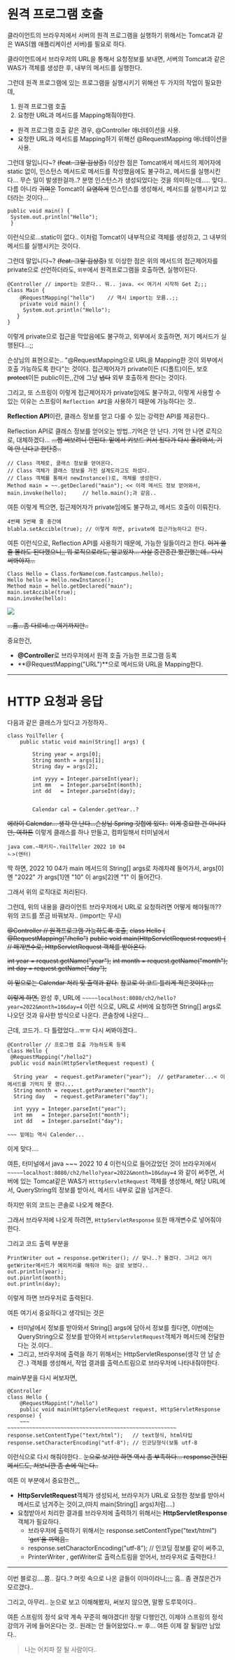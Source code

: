 # 원격 프로그램 호출

클라이언트의 브라우저에서 서버의 원격 프로그램을 실행하기 위해서는 Tomcat과 같은 WAS(웹 애플리케이션 서버)를 필요로 하다.

클라이언트에서 브라우저의 URL을 통해서 요청정보를 보내면, 서버의 Tomcat과 같은 WAS가 객체를 생성한 후, 내부의 메서드를 실행한다.

그런데 원격 프로그램에 있는 프로그램을 실행시키기 위해선 두 가지의 작업이 필요한데, 
1. 원격 프로그램 호출
2. 요청한 URL과 메서드를 Mapping해줘야한다.

* 원격 프로그램 호출 같은 경우, @Controller 애너테이션을 사용.
* 요청한 URL과 메서드를 Mapping하기 위해선 @RequestMapping 애너테이션을 사용.

그런데 말입니다~? ~~(feat. 그알 김상중)~~
이상한 점은 Tomcat에서 메서드의 제어자에 static 없이, 인스턴스 메서드로 메서드를 작성했음에도 불구하고, 메서드를 실행시킨다... 무슨 일이 발생한걸까..?
분명 인스턴스가 생성되었다는 것을 의미하는데.....
맞다.. 다름 아니라 ~~귀여운~~ Tomcat이 ~~요염하게~~ 인스턴스를 생성해서, 메서드를 실행시키고 있더라는 것이다...

```
public void main() {
 System.out.println("Hello");
 }
 ```
 이런식으로...static이 없다..
이처럼 Tomcat이 내부적으로 객체를 생성하고, 그 내부의 메서드를 실행시키는 것이다.

그런데 말입니다~? ~~(feat. 그알 김상중)~~
또 이상한 점은 위의 메서드의 접근제어자를 private으로 선언하더라도, `외부`에서 원격프로그램을 호출하면, 실행이된다.

```
@Controller // import는 모른다.. 뭐.. java. << 여기서 시작하 Get Z;;;
class Main {
	@RequestMapping("hello")	// 역시 import는 모름..;;
   	private void main() {
     System.out.println("Hello");
   }
}
```
이렇게 private으로 접근을 막았음에도 불구하고, 외부에서 호출하면, 저기 메서드가 실행된다...;;

슨상님의 표현으로는..
"@RequestMapping으로 URL을 Mapping한 것이 외부에서 호출 가능하도록 한다"는 것이다.
접근제어자가 private이든 (디폴트)이든, 보호~~protect~~이든 public이든,,간에 그냥 ~~냅다~~ 외부 호출하게 한다는 것이다.


그리고, 또 스프링이 이렇게 접근제어자가 private임에도 불구하고, 이렇게 사용할 수 있는 이유는 
스프링이 `Reflection API`을 사용하기 때문에 가능하다는 것..

**Reflection API**이란, 클래스 정보를 얻고 다룰 수 있는 강력한 API를 제공한다..

Reflection API로 클래스 정보를 얻어오는 방법..기억은 안 난다. 기억 안 나면 로직으로, 대체하겠다...
~~...쩝 써보려니 안된다. 밑에서 키보드 커서 뒀다가 다시 올라와서, 기억 안 난다고 한탄중..~~
```
// Class 객체로, 클래스 정보를 얻어온다.
// Class 객체가 클래스 정보를 가진 설계도라고도 하셨다.
// Class 객체를 통해서 newInstance()로, 객체를 생성한다.
Method main = ~~.getDeclared("main"); << 이래 메서드 정보 얻어와서,
main.invoke(hello);		// hello.main();과 같음..
```
여튼 이렇게 찍으면, 접근제어자가 private임에도 불구하고, 메서드 호출이 이뤄진다.
```
4번째 5번째 줄 중간에
blabla.setAccible(true); // 이렇게 하면, private에 접근가능하다고 한다.
```
여튼 이런식으로, Reflection API를 사용하기 때문에, 가능한 일들이라고 한다.
~~이거 쓸 줄 몰라도 된다했으니,, 뭐 로직으로라도, 알고있자... 사실 중간중간 봤긴했는데.. 다시써봐야지...~~
```
Class Hello = Class.forName(com.fastcampus.hello);
Hello hello = Hello.newInstance();
Method main = hello.getDeclared("main");
main.setAccible(true);
main.invoke(hello):
```

![](https://velog.velcdn.com/images/tjdtn4484/post/ade52e45-3291-4737-9d7d-d5983c3e2689/image.png)

~~...흠...좀 다르네..;; 여기까지만..~~


중요한건, 
* **@Controller**로 브라우저에서 원격 호출 가능한 프로그램 등록
* **@RequestMapping("URL")**으로 메서드와 URL을 Mapping한다.


---


# HTTP 요청과 응답

다음과 같은 클래스가 있다고 가정하자..

```
class YoilTeller {
	public static void main(String[] args) {
    	
        String year = args[0];
        String month = args[1];
        String day = args[2];
       	
        int yyyy = Integer.parseInt(year);
        int mm   = Integer.parseInt(month);
        int dd   = Integer.parseInt(day);
        
	
    	Calendar cal = Calender.getYear..? 
```
~~에라이 Calendar... 생각 안 난다...슨상님 Spring 깃헙에 있다..~~
~~이게 중요한 건 아니다만, 여하튼~~ 
이렇게 클래스를 하나 만들고, 컴파일해서 터미널에서

```
java com.~패키지~.YoilTeller 2022 10 04 
ㄴ>(엔터)
```
딱 하면, 
2022 10 04가 
main 메서드의 String[] args로 차례차례 들어가서,
args[0]엔 "2022" 가
args[1]엔 "10" 이
args[2]엔 "1" 이 들어간다.

그래서 위의 로직대로 처리된다.

그런데, 위의 내용을 클라이언트 브라우저에서 URL로 요청하려면 어떻게 해야될까??
위의 코드를 쪼금 바꿔보자.. (import는 무시)


~~@Controller // 원격프로그램 가능하도록 호출,~~
~~class Hello {~~
 ~~@RequestMapping("/hello")~~
 ~~public void main(HttpServletRequest request) {		// 매개변수로, HttpServletRequest 객체를 받아온다.~~
 	
   ~~int year  = request.getName("year");~~
   ~~int month = request.getName("month");~~
    ~~int day   = request.getName("day");~~

~~이 밑으로는 Calendar 처리 및 출력과 같다.~~
~~참고로 이 코드 틀리게 적은것이다.;;;~~

~~이렇게 하면,~~ 완성 후, URL에 
`~~~~~localhost:8080/ch2/hello?year=2022&month=10&day=4`
이런 식으로, URL로 서버에 요청하면 String[] args로 나오던 것과 유사한 방식으로 나온다. 콘솔창에 나온다...

근데, 코드가.. 다 틀렸었다...ㅠㅠ 
다시 써봐야겠다..
```
@Controller // 프로그램 호출 가능하도록 등록
class Hello {
 @RequestMapping("/hello2")
 public void main(HttpServletRequest request) {
 
  String year  = request.getParameter("year");  // getParameter...< 이 메서드를 기억지 못 했다...
  String month = request.getParameter("month"); 
  String day   = request.getParameter("day"); 	
  
  int yyyy = Integer.parseInt("year");
  int mm   = Integer.parseInt("month");
  int dd   = Integer.parseInt("day");

~~~ 밑에는 역시 Calender...
```
이게 맞다....

여튼, 터미널에서 java ~~~ 2022 10 4 이런식으로 들어갔었던 것이
브라우저에서 `~~~~~localhost:8080/ch2/hello?year=2022&month=10&day=4`  와 같이 써주면,
서버에 있는 Tomcat같은 WAS가 `HtttpServletRequest` 객체를 생성해서, 해당 URL에서, QueryString의 정보를 받아서,
메서드 내부로 값을 넘겨준다.

하지만 위의 코드는 콘솔로 나오게 해준다.

그래서 브라우저에 나오게 하려면, 
`HttpServletResponse` 또한 매개변수로 넣어줘야 한다.

그리고 코드 출력 부분을
```
PrintWriter out = response.getWriter(); // 맞나..? 몰겠다. 그리고 여기 getWriter메서드가 예외처리를 해줘야 하는 걸로 보였다..
out.println(year);
out.pinrlnt(month);
out.println(day);
```
이렇게 하면 브라우저로 출력된다.

여튼 여기서 중요하다고 생각되는 것은
* 터미널에서 정보를 받아와서 String[] args에 담아서 정보를 줬다면, 이번에는 QueryString으로 정보를 받아와서 `HttpServletRequest`객체가 메서드에 전달한다는 것.이다..
* 그리고, 브라우저에 출력을 하기 위해서는 HttpServletResponse(생각 안 남 순간..) 객체를 생성해서, 작업 결과를 출력스트림으로 브라우저에 나타내줘야한다.

main부분을 다시 써보자면, 
```
@Controller 
class Hello { 
	@RequestMappint("/hello")
    public void main(HttpServletRequest request, HttpServletResponse response) {
    ~~~
~~~~~~~~~~~~~~~~~~~~~~~~~~~~~~~~~~~~~~~~~~~~~~~~~~~~~~
response.setContentType("text/html");  	// text형식, html타입
response.setCharacterEncoding("utf-8");	// 인코딩형식(보통 utf-8
```
이런식으로 다시 해줘야한다..
~~눈으로 보기만 하면 역시 좀 부족하다... response관련된 메서드도, 쳐보니깐 좀 손에 익는다..~~

여튼 이 부분에서 중요한건,,,

* **HttpServletRequest**객체가 생성되서, 브라우저가 URL로 요청한 정보를 받아서 메서드로 넘겨주는 것이고,(마치 main(String[] args)처럼....)
* 요청받아서 처리한 결과를 브라우저에 출력하기 위해서는 **HttpServletResponse** 객체가 필요하다.
   * 브라우저에 출력하기 위해서는   response.setContentType("text/html") ~~'get'을 까먹음..~~
   * response.setCharactorEncoding("utf-8"); // 인코딩 정보를 같이 써주고,
   * PrinterWriter , getWriter로 출력스트림을 얻어서, 브라우저로 출력한다.!
   



---

이번 블로깅....쫌.. 길다..?
머릿 속으로 나온 글들이 이마이라니;;;;
흠.. 좀 괜찮은건가 모르갰다..

그리고, 아무리.. 눈으로 보고 이해해봤자, 써보지 않으면, 말짱 도루묵이다..

여튼 스프링의 정석 요약 계속 꾸준히 해야겠다!!
정말 다행인건, 이제야 스프링의 정석 강의가 귀에 들어온다는 것..
원래는 안 들어왔었다..ㅠ
후... 여튼 이제 잘 될일만 남았다..

> 나는 어치파 잘 될 사람이다..
   
